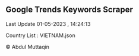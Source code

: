 

## Google Trends Keywords Scraper 
 
Last Update 01-05-2023 , 14:24:13

Country List :
VIETNAM.json



© Abdul Muttaqin 
